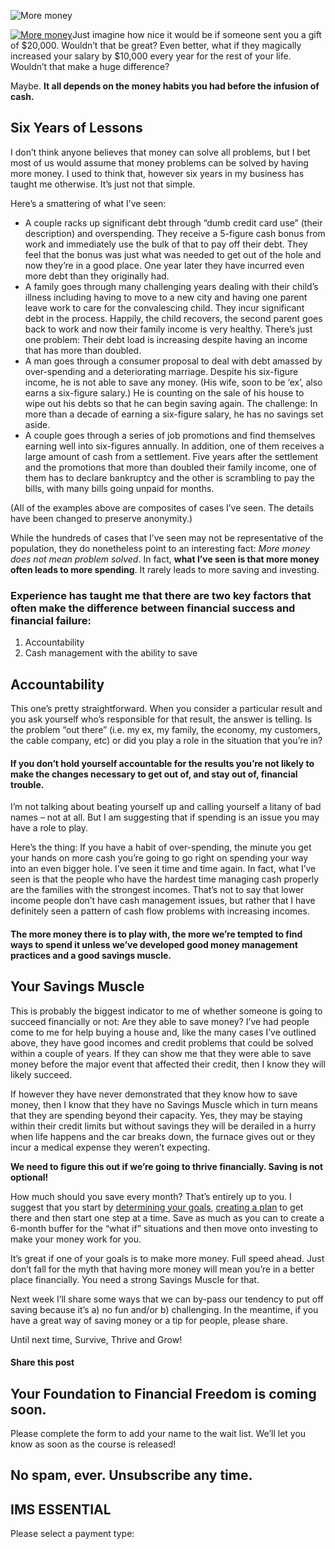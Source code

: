 ![More money](https://yourfinanciallaunchpad.com/wp-content/uploads/elementor/thumbs/More-money-qdc6cqrbkvkqbvm1juw1iusf84sbync09asazw9q4o.jpg "More money")

[![More money](http://yflmainprod.wpengine.com/wp-content/uploads/2014/10/More-money.jpg)](http://yflmainprod.wpengine.com/wp-content/uploads/2014/10/More-money.jpg)Just imagine how nice it would be if someone sent you a gift of $20,000. Wouldn’t that be great? Even better, what if they magically increased your salary by $10,000 every year for the rest of your life. Wouldn’t that make a huge difference?

Maybe. **It all depends on the money habits you had before the infusion of cash.**

## Six Years of Lessons

I don’t think anyone believes that money can solve all problems, but I bet most of us would assume that money problems can be solved by having more money. I used to think that, however six years in my business has taught me otherwise. It’s just not that simple.

Here’s a smattering of what I’ve seen:

- A couple racks up significant debt through “dumb credit card use” (their description) and overspending. They receive a 5-figure cash bonus from work and immediately use the bulk of that to pay off their debt. They feel that the bonus was just what was needed to get out of the hole and now they’re in a good place. One year later they have incurred even more debt than they originally had.
- A family goes through many challenging years dealing with their child’s illness including having to move to a new city and having one parent leave work to care for the convalescing child. They incur significant debt in the process. Happily, the child recovers, the second parent goes back to work and now their family income is very healthy. There’s just one problem: Their debt load is increasing despite having an income that has more than doubled.
- A man goes through a consumer proposal to deal with debt amassed by over-spending and a deteriorating marriage. Despite his six-figure income, he is not able to save any money. (His wife, soon to be ‘ex’, also earns a six-figure salary.) He is counting on the sale of his house to wipe out his debts so that he can begin saving again. The challenge: In more than a decade of earning a six-figure salary, he has no savings set aside.
- A couple goes through a series of job promotions and find themselves earning well into six-figures annually. In addition, one of them receives a large amount of cash from a settlement. Five years after the settlement and the promotions that more than doubled their family income, one of them has to declare bankruptcy and the other is scrambling to pay the bills, with many bills going unpaid for months.

(All of the examples above are composites of cases I’ve seen. The details have been changed to preserve anonymity.)

While the hundreds of cases that I’ve seen may not be representative of the population, they do nonetheless point to an interesting fact: *More money does not mean problem solved*. In fact, **what I’ve seen is that more money often leads to more spending**. It rarely leads to more saving and investing.

### Experience has taught me that there are two key factors that often make the difference between financial success and financial failure:

1. Accountability
2. Cash management with the ability to save

## Accountability

This one’s pretty straightforward. When you consider a particular result and you ask yourself who’s responsible for that result, the answer is telling. Is the problem “out there” (i.e. my ex, my family, the economy, my customers, the cable company, etc) or did you play a role in the situation that you’re in?

#### If you don’t hold yourself accountable for the results you’re not likely to make the changes necessary to get out of, and stay out of, financial trouble.

I’m not talking about beating yourself up and calling yourself a litany of bad names – not at all. But I am suggesting that if spending is an issue you may have a role to play.

Here’s the thing: If you have a habit of over-spending, the minute you get your hands on more cash you’re going to go right on spending your way into an even bigger hole. I’ve seen it time and time again. In fact, what I’ve seen is that the people who have the hardest time managing cash properly are the families with the strongest incomes. That’s not to say that lower income people don’t have cash management issues, but rather that I have definitely seen a pattern of cash flow problems with increasing incomes.

#### The more money there is to play with, the more we’re tempted to find ways to spend it unless we’ve developed good money management practices and a good savings muscle.

## Your Savings Muscle

This is probably the biggest indicator to me of whether someone is going to succeed financially or not: Are they able to save money? I’ve had people come to me for help buying a house and, like the many cases I’ve outlined above, they have good incomes and credit problems that could be solved within a couple of years. If they can show me that they were able to save money before the major event that affected their credit, then I know they will likely succeed.

If however they have never demonstrated that they know how to save money, then I know that they have no Savings Muscle which in turn means that they are spending beyond their capacity. Yes, they may be staying within their credit limits but without savings they will be derailed in a hurry when life happens and the car breaks down, the furnace gives out or they incur a medical expense they weren’t expecting.

**We need to figure this out if we’re going to thrive financially. Saving is not optional!**

How much should you save every month? That’s entirely up to you. I suggest that you start by [determining your goals](https://yflmainprod.wpengine.com/2014/07/step-1-for-your-money-plan-start-with-the-goal/), [creating a plan](https://yflmainprod.wpengine.com/2014/06/forget-about-budgeting-and-do-this-instead/) to get there and then start one step at a time. Save as much as you can to create a 6-month buffer for the “what if” situations and then move onto investing to make your money work for you.

It’s great if one of your goals is to make more money. Full speed ahead. Just don’t fall for the myth that having more money will mean you’re in a better place financially. You need a strong Savings Muscle for that.

Next week I’ll share some ways that we can by-pass our tendency to put off saving because it’s a) no fun and/or b) challenging. In the meantime, if you have a great way of saving money or a tip for people, please share.

Until next time, Survive, Thrive and Grow!

#### Share this post

## Your Foundation to Financial Freedom is coming soon.

Please complete the form to add your name to the wait list. We’ll let you know as soon as the course is released!

## No spam, ever. Unsubscribe any time.

## IMS ESSENTIAL

Please select a payment type: